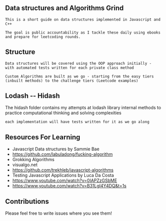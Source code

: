 

## Data structures and Algorithms Grind


```
This is a short guide on data structures implemented in Javascript and C++

The goal is public accountability as I tackle these daily using ebooks and prepare for leetcoding rounds.

```

## Structure

```
Data structures will be covered using the OOP approach initially -  with automated tests written for each private class method

```

```
Custom Algorithms are built as we go - starting from the easy tiers (inbuilt methods) to the challenge tiers (Leetcode examples)

```

## Lodash  -- Hidash 

The hidash folder contains my attempts at lodash library internal methods to practice computational thinking and solving complexities

```
each implementation will have tests written for it as we go along

```

## Resources For Learning

- Javascript Data structures by Sammie Bae
- https://github.com/labuladong/fucking-algorithm
- Grokking Algorithms
- visualgo.net
- https://github.com/trekhleb/javascript-algorithms
- Testing Javascript Applications by Luca Da Costa
- https://www.youtube.com/watch?v=0IAPZzGSbME
- https://www.youtube.com/watch?v=B31LgI4Y4DQ&t=1s


## Contributions

Please feel free to write issues where you see them!